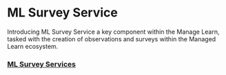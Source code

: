 # ML Survey Service

Introducing ML Survey Service a key component within the Manage Learn, tasked with the creation of observations and surveys within the Managed Learn ecosystem.

### [ML Survey Services](../../../use/developer-guide/manage-learn/ml-survey-service/)
